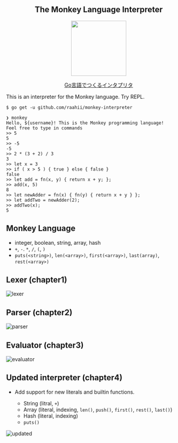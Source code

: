 <h2 align="center">The Monkey Language Interpreter</h2>

<div align="center">
  <img width="150" src="https://www.oreilly.co.jp/books/images/picture_large978-4-87311-822-2.jpeg" />
</div>
<p align="center">
  <a href="https://www.oreilly.co.jp/books/9784873118222/">Go言語でつくるインタプリタ</a>
</p>
<div align="center"></div>



This is an interpreter for the Monkey language. Try REPL.


```shell
$ go get -u github.com/raahii/monkey-interpreter
```

```shell
❯ monkey
Hello, ${username}! This is the Monkey programming language!
Feel free to type in commands
>> 5
5
>> -5
-5
>> 2 * (3 + 2) / 3
3
>> let x = 3
>> if ( x > 5 ) { true } else { false }
false
>> let add = fn(x, y) { return x + y; };
>> add(x, 5)
8
>> let newAdder = fn(x) { fn(y) { return x + y } };
>> let addTwo = newAdder(2);
>> addTwo(x);
5
```



## Monkey Language

- integer, boolean, string, array, hash
- `+`, `-`. `*`, `/`, `(`, `)`  
- `puts(<string>)`, `len(<array>)`, `first(<array>)`, `last(array)`, `rest(<array>)`

## Lexer (chapter1)

![lexer](https://user-images.githubusercontent.com/13511520/77818620-32e0c800-7117-11ea-9236-a45e101a56ca.gif)

## Parser (chapter2)

![parser](https://user-images.githubusercontent.com/13511520/77818622-396f3f80-7117-11ea-89d9-fd07fd8acdfa.gif)

## Evaluator (chapter3)

![evaluator](https://user-images.githubusercontent.com/13511520/77818628-42f8a780-7117-11ea-90d9-370174ac6229.gif)

## Updated interpreter (chapter4)

- Add support for new literals and builtin functions.

  - String (litral, `+`)
  - Array (literal, indexing, `len()`, `push()`, `first()`, `rest()`, `last()`)
  - Hash (literal, indexing)
  - `puts()`

  

![updated](https://user-images.githubusercontent.com/13511520/77881222-7400e580-7299-11ea-98e9-476370e31eda.gif)
